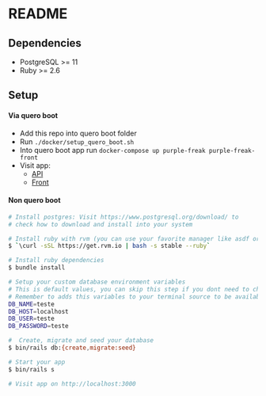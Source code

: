 # README

## Dependencies
- PostgreSQL >= 11
- Ruby >= 2.6


## Setup
#### Via quero boot

- Add this repo into quero boot folder
- Run `./docker/setup_quero_boot.sh`
- Into quero boot app run `docker-compose up purple-freak purple-freak-front`
- Visit app:
  - [API](http://localhost:3000)
  - [Front](http://localhost:8080)

#### Non quero boot
```bash
# Install postgres: Visit https://www.postgresql.org/download/ to
# check how to download and install into your system

# Install ruby with rvm (you can use your favorite manager like asdf or rbenv)
$ `\curl -sSL https://get.rvm.io | bash -s stable --ruby`

# Install ruby dependencies
$ bundle install

# Setup your custom database environment variables
# This is default values, you can skip this step if you dont need to change
# Remember to adds this variables to your terminal source to be available into all sessions
DB_NAME=teste
DB_HOST=localhost
DB_USER=teste
DB_PASSWORD=teste

#  Create, migrate and seed your database
$ bin/rails db:{create,migrate:seed}

# Start your app
$ bin/rails s

# Visit app on http://localhost:3000
```
